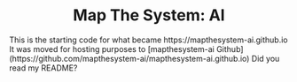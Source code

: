 <h1 align="center">
  Map The System: AI
</h1>
This is the starting code for what became https://mapthesystem-ai.github.io
It was moved for hosting purposes to [mapthesystem-ai Github](https://github.com/mapthesystem-ai/mapthesystem-ai.github.io)
Did you read my README?
